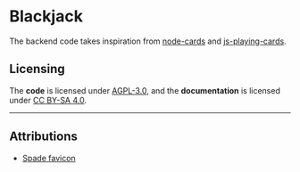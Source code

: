 # Blackjack

The backend code takes inspiration from [node-cards](https://github.com/kbjr/node-cards) and [js-playing-cards](https://github.com/daryllukas/js-playing-cards).

## Licensing

The **code** is licensed under [AGPL-3.0](https://www.gnu.org/licenses/agpl-3.0.en.html),
and the **documentation** is licensed under [CC BY-SA 4.0](https://creativecommons.org/licenses/by-sa/4.0/).

---

## Attributions

- [Spade favicon](https://www.favicon.cc/?action=icon&file_id=773735)

